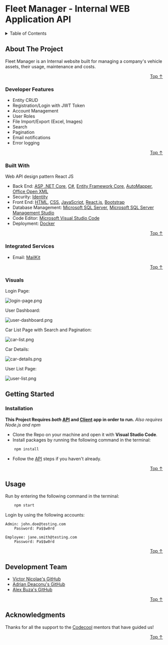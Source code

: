 
<div id="top"></div>

# Fleet Manager - Internal WEB Application API

<!-- TABLE OF CONTENTS -->
<details>
  <summary>Table of Contents</summary>
  <ol>
    <li>
      <a href="#about-the-project">About The Project</a>
      <ul>
        <li><a href="#developer-features">Developer Features</a></li>
        <li><a href="#integrated-services">Integrated Services</a></li>
        <li><a href="#built-with">Built With</a></li>
        <li><a href="#visuals">Visuals</a></li>
      </ul>
    </li>
    <li>
      <a href="#getting-started">Getting Started</a>
      <ul>
        <li><a href="#installation">Installation</a></li>
      </ul>
    </li>
    <li><a href="#usage">Usage</a></li>
    <li><a href="#development-team">Development Team</a></li>
    <li><a href="#acknowledgments">Acknowledgments</a></li>
  </ol>
</details>



<!-- ABOUT THE PROJECT -->
## About The Project

Fleet Manager is an Internal website built for managing a company's vehicle assets, their usage, maintenance and costs.

<p align="right"><a href="#top">Top ↑</a></p>


### Developer Features

- Entity CRUD
- Registration/Login with JWT Token
- Account Management
- User Roles
- File Import/Export (Excel, Images)
- Search
- Pagination
- Email notifications
- Error logging
<p align="right"><a href="#top">Top ↑</a></p>

### Built With

 Web API design pattern
React JS

* Back End:  [ASP .NET Core][asp-net-core],  [C#][c#],  [Entity Framework Core][ef-core],   [AutoMapper][auto-mapper],  [Office Open XML][office-open-xml]
* Security:  [Identity][identity-core]
* Front End:  [HTML][html],  [CSS][css],   [JavaScript][js],   [React.js][react],   [Bootstrap][bootstrap]
* Database Management:  [Microsoft SQL Server][msql-server],   [Microsoft SQL Server Management Studio][ssms]
* Code Editor:  [Microsoft Visual Studio Code][visual-studio-code]
* Deployment: [Docker][docker]
<p align="right"><a href="#top">Top ↑</a></p>

### Integrated Services

* Email:  [MailKit][mail-kit]
<p align="right"><a href="#top">Top ↑</a></p>

### Visuals

Login Page:

![login-page.png][page-login]

User Dashboard:

![user-dashboard.png][dashboard]

Car List Page with Search and Pagination:

![car-list.png][car-list]

Car Details:

![car-details.png][car-details]

User List Page:

![user-list.png][user-list]

<!-- GETTING STARTED -->
## Getting Started

### Installation

**This Project Requires _both_ [API][project-api] and [Client][project-client] app in order to run.**
_Also requires Node.js and npm_

- Clone the Repo on your machine and open it with **Visual Studio Code**.
- Install packages by running the following command in the terminal:
```cmd
	npm install
```

- Follow the [API][project-api] steps if you haven't already.
<p align="right"><a href="#top">Top ↑</a></p>



<!-- USAGE EXAMPLES -->
## Usage

Run by entering the following command in the terminal:
```cmd
	npm start
```

Login by using the following accounts:
```
Admin: john.doe@testing.com 
	Password: Pa$$w0rd
	
Employee: jane.smith@testing.com
	Password: Pa$$w0rd
```

<p align="right"><a href="#top">Top ↑</a></p>


## Development Team

* [Victor Nicolae's GitHub][victor-nicolae]
* [Adrian Deaconu's GitHub][adrian-deaconu]
* [Alex Buza's GitHub][alex-buza]

<p align="right"><a href="#top">Top ↑</a></p>

<!-- ACKNOWLEDGMENTS -->
## Acknowledgments

Thanks for all the support to the [Codecool][codecool] mentors that have guided us!


<p align="right"><a href="#top">Top ↑</a></p>

<!-- MARKDOWN LINKS & IMAGES -->

[project-client]: https://github.com/red-victor/fleet-manager-client
[project-api]: https://github.com/red-victor/fleet-manager-api

[asp-net-core]: https://dotnet.microsoft.com/en-us/learn/aspnet/what-is-aspnet-core
[ef-core]: https://docs.microsoft.com/en-us/ef/core/
[auto-mapper]: https://automapper.org/
[c#]: https://docs.microsoft.com/en-us/dotnet/csharp/
[html]: https://html.com/
[css]: https://www.w3.org/Style/CSS/Overview.en.html
[js]: https://www.javascript.com/
[react]: https://reactjs.org/
[react-net]: https://reactjs.net/
[bootstrap]: https://getbootstrap.com
[jquery]: https://jquery.com
[msql-server]: https://www.microsoft.com/en-us/sql-server/sql-server-2019
[ssms]: https://docs.microsoft.com/en-us/sql/ssms/download-sql-server-management-studio-ssms?view=sql-server-ver15
[visual-studio]: https://visualstudio.microsoft.com/
[visual-studio-code]: https://code.visualstudio.com/
[identity-core]: https://docs.microsoft.com/en-us/aspnet/core/security/authentication/identity?view=aspnetcore-6.0&tabs=visual-studio
[docker]: https://www.docker.com/

[victor-nicolae]: https://github.com/red-victor
[adrian-deaconu]: https://github.com/AdiDD
[alex-buza]: https://github.com/alexmarian99

[codecool]: https://codecool.com/en/

[mail-kit]: https://www.mailkit.com/
[office-open-xml]: https://epplussoftware.com/docs/5.0/api/OfficeOpenXml.html

[page-login]:https://res.cloudinary.com/dsanrttbt/image/upload/v1644154627/Fleet-Manager/login_nw3atx.png
[dashboard]: https://res.cloudinary.com/dsanrttbt/image/upload/v1644154628/Fleet-Manager/user-dashboard_l3omwn.png
[user-list]: https://res.cloudinary.com/dsanrttbt/image/upload/v1644154627/Fleet-Manager/user-list_rgt387.png
[car-details]: https://res.cloudinary.com/dsanrttbt/image/upload/v1644154627/Fleet-Manager/car-details_sz0olh.png
[car-list]: https://res.cloudinary.com/dsanrttbt/image/upload/v1644154627/Fleet-Manager/car-list-search-pagination_hd7rsx.png
